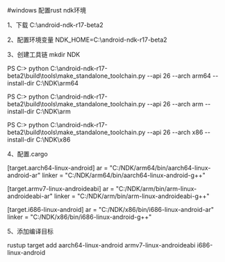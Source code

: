 #windows 配置rust ndk环境

1、下载 C:\android-ndk-r17-beta2

2、配置环境变量 NDK_HOME=C:\android-ndk-r17-beta2

3、创建工具链
mkdir NDK

PS C:\> python C:\android-ndk-r17-beta2\build\tools\make_standalone_toolchain.py --api 26 --arch arm64 --install-dir C:\NDK\arm64

PS C:\> python C:\android-ndk-r17-beta2\build\tools\make_standalone_toolchain.py --api 26 --arch arm --install-dir C:\NDK\arm

PS C:\> python C:\android-ndk-r17-beta2\build\tools\make_standalone_toolchain.py --api 26 --arch x86 --install-dir C:\NDK\x86


4、配置.cargo

[target.aarch64-linux-android]
ar = "C:/NDK/arm64/bin/aarch64-linux-android-ar"
linker = "C:/NDK/arm64/bin/aarch64-linux-android-g++"

[target.armv7-linux-androideabi]
ar = "C:/NDK/arm/bin/arm-linux-androideabi-ar"
linker = "C:/NDK/arm/bin/arm-linux-androideabi-g++"

[target.i686-linux-android]
ar = "C:/NDK/x86/bin/i686-linux-android-ar"
linker = "C:/NDK/x86/bin/i686-linux-android-g++"

5、添加编译目标

rustup target add aarch64-linux-android armv7-linux-androideabi i686-linux-android
